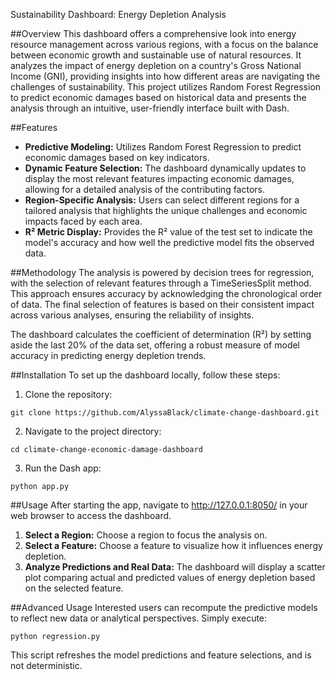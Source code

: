 Sustainability Dashboard: Energy Depletion Analysis

##Overview
This dashboard offers a comprehensive look into energy resource management across various regions, with a focus on the balance between economic growth and sustainable use of natural resources. It analyzes the impact of energy depletion on a country's Gross National Income (GNI), providing insights into how different areas are navigating the challenges of sustainability. This project utilizes Random Forest Regression to predict economic damages based on historical data and presents the analysis through an intuitive, user-friendly interface built with Dash.

##Features
- **Predictive Modeling:** Utilizes Random Forest Regression to predict economic damages based on key indicators.
- **Dynamic Feature Selection:** The dashboard dynamically updates to display the most relevant features impacting economic damages, allowing for a detailed analysis of the contributing factors.
- **Region-Specific Analysis:** Users can select different regions for a tailored analysis that highlights the unique challenges and economic impacts faced by each area.
- **R² Metric Display:** Provides the R² value of the test set to indicate the model's accuracy and how well the predictive model fits the observed data.

##Methodology
The analysis is powered by decision trees for regression, with the selection of relevant features through a TimeSeriesSplit method. This approach ensures accuracy by acknowledging the chronological order of data. The final selection of features is based on their consistent impact across various analyses, ensuring the reliability of insights.

The dashboard calculates the coefficient of determination (R²) by setting aside the last 20% of the data set, offering a robust measure of model accuracy in predicting energy depletion trends.

##Installation
To set up the dashboard locally, follow these steps:

1. Clone the repository:
```
git clone https://github.com/AlyssaBlack/climate-change-dashboard.git
```
2. Navigate to the project directory:
```
cd climate-change-economic-damage-dashboard
```
3. Run the Dash app:
```
python app.py
```

##Usage
After starting the app, navigate to http://127.0.0.1:8050/ in your web browser to access the dashboard.

1. **Select a Region:** Choose a region to focus the analysis on.
2. **Select a Feature:** Choose a feature to visualize how it influences energy depletion.
3. **Analyze Predictions and Real Data:** The dashboard will display a scatter plot comparing actual and predicted values of energy depletion based on the selected feature.

##Advanced Usage
Interested users can recompute the predictive models to reflect new data or analytical perspectives. Simply execute:
```
python regression.py
```
This script refreshes the model predictions and feature selections, and is not deterministic.